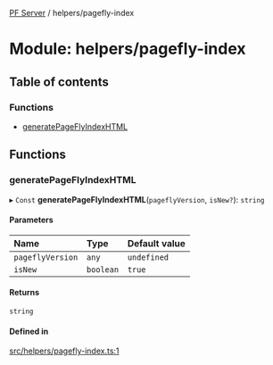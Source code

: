 [PF Server](../README.md) / helpers/pagefly-index

# Module: helpers/pagefly-index

## Table of contents

### Functions

- [generatePageFlyIndexHTML](helpers_pagefly_index.md#generatepageflyindexhtml)

## Functions

### generatePageFlyIndexHTML

▸ `Const` **generatePageFlyIndexHTML**(`pageflyVersion`, `isNew?`): `string`

#### Parameters

| Name | Type | Default value |
| :------ | :------ | :------ |
| `pageflyVersion` | `any` | `undefined` |
| `isNew` | `boolean` | `true` |

#### Returns

`string`

#### Defined in

[src/helpers/pagefly-index.ts:1](https://bitbucket.org/bravebits/pfserver/src/83cf3bb/src/helpers/pagefly-index.ts#lines-1)
